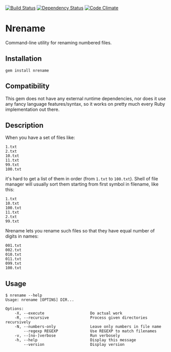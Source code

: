 [![Build Status](https://secure.travis-ci.org/vderyagin/nrename.png)](http://travis-ci.org/vderyagin/nrename)
[![Dependency Status](https://gemnasium.com/vderyagin/nrename.png)](https://gemnasium.com/vderyagin/nrename)
[![Code Climate](https://codeclimate.com/badge.png)](https://codeclimate.com/github/vderyagin/nrename)

# Nrename

Command-line utility for renaming numbered files.

## Installation ##

```
gem install nrename
```

## Compatibility ##

This gem does not have any external runtime dependencies, nor does it use any
fancy language features/syntax, so it works on pretty much every Ruby
implementation out there.

## Description ##


When you have a set of files like:

```
1.txt
2.txt
10.txt
11.txt
99.txt
100.txt
```

it's hard to get a list of them in order (from `1.txt` to `100.txt`). Shell of
file manager will usually sort them starting from first symbol in filename,
like this:

```
1.txt
10.txt
100.txt
11.txt
2.txt
99.txt
```

Nrename lets you rename such files so that they have equal number of digits in
names:

```
001.txt
002.txt
010.txt
011.txt
099.txt
100.txt
```

## Usage ##

```
$ nrename --help
Usage: nrename [OPTINS] DIR...

Options:
    -X, --execute                    Do actual work
    -R, --recursive                  Process given directories recursively
    -N, --numbers-only               Leave only numbers in file name
        --regexp REGEXP              Use REGEXP to match filenames
    -v, --[no-]verbose               Run verbosely
    -h, --help                       Display this message
        --version                    Display version
```
